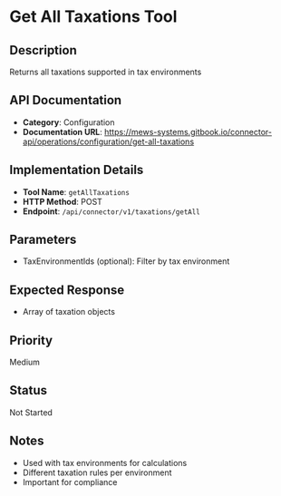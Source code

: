 # Get All Taxations Tool

## Description
Returns all taxations supported in tax environments

## API Documentation
- **Category**: Configuration
- **Documentation URL**: https://mews-systems.gitbook.io/connector-api/operations/configuration/get-all-taxations

## Implementation Details
- **Tool Name**: `getAllTaxations`
- **HTTP Method**: POST
- **Endpoint**: `/api/connector/v1/taxations/getAll`

## Parameters
- TaxEnvironmentIds (optional): Filter by tax environment

## Expected Response
- Array of taxation objects

## Priority
Medium

## Status
Not Started

## Notes
- Used with tax environments for calculations
- Different taxation rules per environment
- Important for compliance 